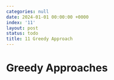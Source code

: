 ```yaml
---
categories: null
date: 2024-01-01 00:00:00 +0000
index: '11'
layout: post
status: todo
title: 11 Greedy Approach
---
```


# Greedy Approaches
